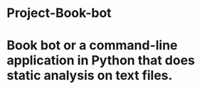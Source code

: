 # Project-Book-bot
# Book bot or a command-line application in Python that does static         analysis on text files.
